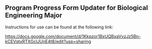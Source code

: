 ## Program Progress Form Updater for Biological Engineering Major

Instructions for use can be found at the following link:

https://docs.google.com/document/d/1Kkpzor1BxUQBxaVvzJz5Bn-kCEVqtxRTXGclJUnE4t8/edit?usp=sharing
